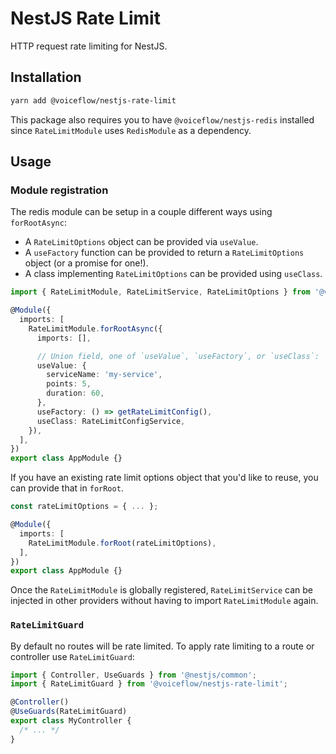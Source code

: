 # NestJS Rate Limit

HTTP request rate limiting for NestJS.

## Installation

```sh
yarn add @voiceflow/nestjs-rate-limit
```

This package also requires you to have `@voiceflow/nestjs-redis` installed since `RateLimitModule` uses `RedisModule` as a dependency.

## Usage

### Module registration

The redis module can be setup in a couple different ways using `forRootAsync`:

- A `RateLimitOptions` object can be provided via `useValue`.
- A `useFactory` function can be provided to return a `RateLimitOptions` object (or a promise for one!).
- A class implementing `RateLimitOptions` can be provided using `useClass`.

```ts
import { RateLimitModule, RateLimitService, RateLimitOptions } from '@voiceflow/nestjs-rate-limit';

@Module({
  imports: [
    RateLimitModule.forRootAsync({
      imports: [],

      // Union field, one of `useValue`, `useFactory`, or `useClass`:
      useValue: {
        serviceName: 'my-service',
        points: 5,
        duration: 60,
      },
      useFactory: () => getRateLimitConfig(),
      useClass: RateLimitConfigService,
    }),
  ],
})
export class AppModule {}
```

If you have an existing rate limit options object that you'd like to reuse, you can provide that in `forRoot`.

```ts
const rateLimitOptions = { ... };

@Module({
  imports: [
    RateLimitModule.forRoot(rateLimitOptions),
  ],
})
export class AppModule {}
```

Once the `RateLimitModule` is globally registered, `RateLimitService` can be injected in other providers without having to import `RateLimitModule` again.

### `RateLimitGuard`

By default no routes will be rate limited.
To apply rate limiting to a route or controller use `RateLimitGuard`:

```ts
import { Controller, UseGuards } from '@nestjs/common';
import { RateLimitGuard } from '@voiceflow/nestjs-rate-limit';

@Controller()
@UseGuards(RateLimitGuard)
export class MyController {
  /* ... */
}
```
